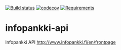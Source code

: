 [![Build status](https://travis-ci.org/City-of-Helsinki/infopankki-api.svg?branch=master)](https://travis-ci.org/City-of-Helsinki/infopankki-api)
[![codecov](https://codecov.io/gh/City-of-Helsinki/infopankki-api/branch/master/graph/badge.svg)](https://codecov.io/gh/City-of-Helsinki/infopankki-api)
[![Requirements](https://requires.io/github/City-of-Helsinki/infopankki-api/requirements.svg?branch=master)](https://requires.io/github/City-of-Helsinki/infopankki-api/requirements/?branch=master)

# infopankki-api
Infopankki API http://www.infopankki.fi/en/frontpage
